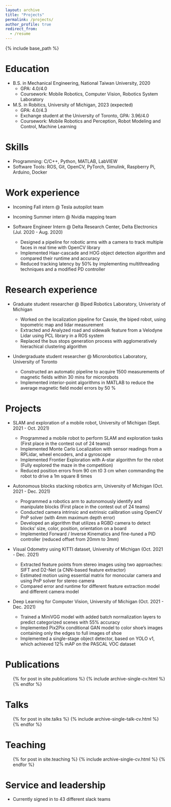 ```yaml
---
layout: archive
title: "Projects"
permalink: /projects/
author_profile: true
redirect_from:
  - /resume
---
```


{% include base_path %}

Education
======
* B.S. in Mechanical Engineering, National Taiwan University, 2020
  * GPA: 4.0/4.0
  * Coursework: Mobile Robotics, Computer Vision, Robotics System Laboratory
* M.S. in Robitics, University of Michigan, 2023 (expected)
  * GPA: 4.0/4.3
  * Exchange student at the University of Toronto, GPA: 3.96/4.0
  * Coursework: Mobile Robotics and Perception, Robot Modeling and Control, Machine Learning

Skills
======
* Programming: C/C++, Python, MATLAB, LabVIEW
* Software Tools: ROS, Git, OpenCV, PyTorch, Simulink, Raspberry Pi, Arduino, Docker

Work experience
======
* Incoming Fall intern @ Tesla autopilot team

* Incoming Summer intern @ Nvidia mapping team

* Software Engineer Intern @ Delta Research Center, Delta Electronics (Jul. 2020 - Aug. 2020)
  * Designed a pipeline for robotic arms with a camera to track multiple faces in real time with OpenCV library
  * Implemented Haar-cascade and HOG object detection algorithm and compared their runtime and accuracy
  * Reduced tracking latency by 50% by implementing multithreading techniques and a modified PD controller

Research experience
======
* Graduate student researcher @ Biped Robotics Laboratory, Univeristy of Michigan
  * Worked on the localization pipeline for Cassie, the biped robot, using topometric map and lidar measurement
  * Extracted and Analyzed road and sidewalk feature from a Velodyne Lidar using PCL library in a ROS system
  * Replaced the bus stops generation process with agglomeratively hierachical clustering algorithm

* Undergraduate student researcher @ Microrobotics Laboratory, University of Toronto
  * Constructed an automatic pipeline to acquire 1500 measurements of magnetic fields within 30 mins for microrobots
  * Implemented interior-point algorithms in MATLAB to reduce the average magnetic field model errors by 50 %
  
Projects
======
* SLAM and exploration of a mobile robot, University of Michigan (Sept. 2021 - Oct. 2021)
  * Programmed a mobile robot to perform SLAM and exploration tasks (First place in the contest out of 24 teams)
  * Implemented Monte Carlo Localization with sensor readings from a RPLidar, wheel encoders, and a gyroscope
  * Implemented Frontier Exploration with A-star algorithm for the robot (Fully explored the maze in the competition)
  * Reduced position errors from 90 cm t0 3 cm when commanding the robot to drive a 1m square 8 times

* Autonomous blocks stacking robotics arm, University of Michigan (Oct. 2021 - Dec. 2021)
  * Programmed a robotics arm to autonomously identify and manipulate blocks (First place in the contest out of 24 teams)
  * Conducted camera intrinsic and extrinsic calibration using OpenCV PnP solver (with 4mm maximum depth error)
  * Developed an algorithm that utilizes a RGBD camera to detect blocks’ size, color, position, orientation on a board
  * Implemented Forward / Inverse Kinematics and fine-tuned a PID controller (reduced offset from 20mm to 3mm)

* Visual Odometry using KITTI dataset, University of Michigan (Oct. 2021 - Dec. 2021)
  * Extracted feature points from stereo images using two approaches: SIFT and D2-Net (a CNN-based feature extractor)
  * Estimated motion using essential matrix for monocular camera and using PnP solver for stereo camera
  * Compared error and runtime for different feature extraction model and different camera model
  
* Deep Learning for Computer Vision, University of Michigan (Oct. 2021 - Dec. 2021)
  * Trained a MiniVGG model with added batch normalization layers to predict categorized scenes with 55% accuracy
  * Implemented Pix2Pix conditional GAN model to color shoe’s images containing only the edges to full images of shoe
  * Implemented a single-stage object detector, based on YOLO v1, which achieved 12% mAP on the PASCAL VOC dataset


Publications
======
  <ul>{% for post in site.publications %}
    {% include archive-single-cv.html %}
  {% endfor %}</ul>
  
Talks
======
  <ul>{% for post in site.talks %}
    {% include archive-single-talk-cv.html %}
  {% endfor %}</ul>
  
Teaching
======
  <ul>{% for post in site.teaching %}
    {% include archive-single-cv.html %}
  {% endfor %}</ul>
  
Service and leadership
======
* Currently signed in to 43 different slack teams
